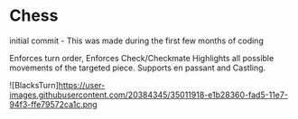 # Chess
initial commit - This was made during the first few months of coding

Enforces turn order,
Enforces Check/Checkmate
Highlights all possible movements of the targeted piece. 
Supports en passant and Castling.


![BlacksTurn]https://user-images.githubusercontent.com/20384345/35011918-e1b28360-fad5-11e7-94f3-ffe79572ca1c.png

